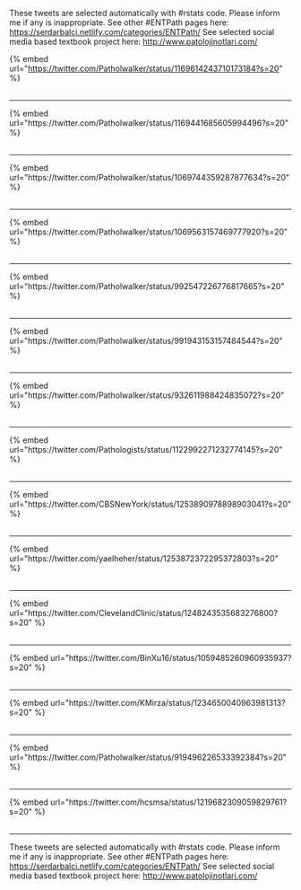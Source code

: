 

These tweets are selected automatically with #rstats code. Please inform me if any is inappropriate.
See other #ENTPath pages here: https://serdarbalci.netlify.com/categories/ENTPath/ 
See selected social media based textbook project here: http://www.patolojinotlari.com/

{% embed url="https://twitter.com/Patholwalker/status/1169614243710173184?s=20" %}<br>
<br>
<hr>
{% embed url="https://twitter.com/Patholwalker/status/1169441685605994496?s=20" %}<br>
<br>
<hr>
{% embed url="https://twitter.com/Patholwalker/status/1069744359287877634?s=20" %}<br>
<br>
<hr>
{% embed url="https://twitter.com/Patholwalker/status/1069563157469777920?s=20" %}<br>
<br>
<hr>
{% embed url="https://twitter.com/Patholwalker/status/992547226776817665?s=20" %}<br>
<br>
<hr>
{% embed url="https://twitter.com/Patholwalker/status/991943153157484544?s=20" %}<br>
<br>
<hr>
{% embed url="https://twitter.com/Patholwalker/status/932611988424835072?s=20" %}<br>
<br>
<hr>
{% embed url="https://twitter.com/Pathologists/status/1122992271232774145?s=20" %}<br>
<br>
<hr>
{% embed url="https://twitter.com/CBSNewYork/status/1253890978898903041?s=20" %}<br>
<br>
<hr>
{% embed url="https://twitter.com/yaelheher/status/1253872372295372803?s=20" %}<br>
<br>
<hr>
{% embed url="https://twitter.com/ClevelandClinic/status/1248243535683276800?s=20" %}<br>
<br>
<hr>
{% embed url="https://twitter.com/BinXu16/status/1059485260960935937?s=20" %}<br>
<br>
<hr>
{% embed url="https://twitter.com/KMirza/status/1234650040963981313?s=20" %}<br>
<br>
<hr>
{% embed url="https://twitter.com/Patholwalker/status/919496226533392384?s=20" %}<br>
<br>
<hr>
{% embed url="https://twitter.com/hcsmsa/status/1219682309059829761?s=20" %}<br>
<br>
<hr>


These tweets are selected automatically with #rstats code. Please inform me if any is inappropriate.
See other #ENTPath pages here: https://serdarbalci.netlify.com/categories/ENTPath/ 
See selected social media based textbook project here: http://www.patolojinotlari.com/
